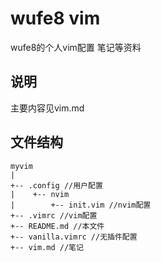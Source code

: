 # wufe8 vim
wufe8的个人vim配置 笔记等资料

## 说明
主要内容见vim.md

## 文件结构
```
myvim
|
+-- .config //用户配置
|    +-- nvim
|        +-- init.vim //nvim配置
+-- .vimrc //vim配置
+-- README.md //本文件
+-- vanilla.vimrc //无插件配置
+-- vim.md //笔记
```
